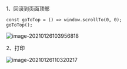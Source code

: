 1、回滚到页面顶部

```
const goToTop = () => window.scrollTo(0, 0);
goToTop();

```

![image-20210126103956818](C:\Users\86177\AppData\Roaming\Typora\typora-user-images\image-20210126103956818.png)

2、打印

![image-20210126110320217](C:\Users\86177\AppData\Roaming\Typora\typora-user-images\image-20210126110320217.png)